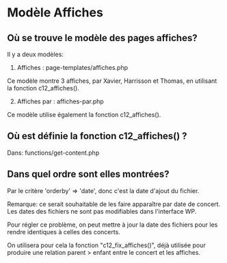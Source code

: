 # Modèle Affiches

## Où se trouve le modèle des pages affiches?

Il y a deux modèles:

1) Affiches : page-templates/affiches.php

Ce modèle montre 3 affiches, par Xavier, Harrisson et Thomas, en utilisant la fonction c12_affiches().

2) Affiches par : affiches-par.php

Ce modèle utilise également la fonction c12_affiches().

## Où est définie la fonction c12_affiches() ?

Dans: functions/get-content.php

## Dans quel ordre sont elles montrées? 

Par le critère 'orderby'  => 'date', donc c'est la date d'ajout du fichier.

Remarque: ce serait souhaitable de les faire apparaître par date de concert. Les dates des fichiers ne sont pas modifiables dans l'interface WP.

Pour régler ce problème, on peut mettre à jour la date des fichiers pour les rendre identiques à celles des concerts.

On utilisera pour cela la fonction "c12_fix_affiches()", déjà utilisée pour produire une relation parent > enfant entre le concert et les affiches.